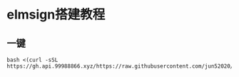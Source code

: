 # elmsign搭建教程
## 一键
```
bash <(curl -sSL https://gh.api.99988866.xyz/https://raw.githubusercontent.com/jun52020/elmsign/main/elmsign.sh)
```
